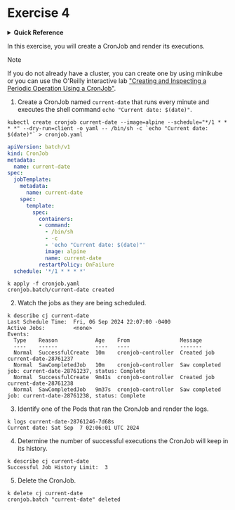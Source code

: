 # Exercise 4

<details>
<summary><b>Quick Reference</b></summary>
<p>

* Namespace: `default`<br>
* Documentation: [CronJobs](https://kubernetes.io/docs/concepts/workloads/controllers/cron-jobs/)

</p>
</details>

In this exercise, you will create a CronJob and render its executions.

> [!NOTE]
> If you do not already have a cluster, you can create one by using minikube or you can use the O'Reilly interactive lab ["Creating and Inspecting a Periodic Operation Using a CronJob"](https://learning.oreilly.com/scenarios/creating-and-inspecting/9781098163891/).

1. Create a CronJob named `current-date` that runs every minute and executes the shell command `echo "Current date: $(date)"`.
```
kubectl create cronjob current-date --image=alpine --schedule="*/1 * * * *" --dry-run=client -o yaml -- /bin/sh -c `echo "Current date: $(date)"` > cronjob.yaml
```
```yaml
apiVersion: batch/v1
kind: CronJob
metadata:
  name: current-date
spec:
  jobTemplate:
    metadata:
      name: current-date
    spec:
      template:
        spec:
          containers:
          - command:
            - /bin/sh
            - -c
            - 'echo "Current date: $(date)"'
            image: alpine
            name: current-date
          restartPolicy: OnFailure
  schedule: '*/1 * * * *'
```
```
k apply -f cronjob.yaml 
cronjob.batch/current-date created
```
2. Watch the jobs as they are being scheduled.
```
k describe cj current-date
Last Schedule Time:  Fri, 06 Sep 2024 22:07:00 -0400
Active Jobs:         <none>
Events:
  Type    Reason            Age    From                Message
  ----    ------            ----   ----                -------
  Normal  SuccessfulCreate  10m    cronjob-controller  Created job current-date-28761237
  Normal  SawCompletedJob   10m    cronjob-controller  Saw completed job: current-date-28761237, status: Complete
  Normal  SuccessfulCreate  9m41s  cronjob-controller  Created job current-date-28761238
  Normal  SawCompletedJob   9m37s  cronjob-controller  Saw completed job: current-date-28761238, status: Complete
```
3. Identify one of the Pods that ran the CronJob and render the logs.
```
k logs current-date-28761246-7d68s
Current date: Sat Sep  7 02:06:01 UTC 2024
```

4. Determine the number of successful executions the CronJob will keep in its history.
```
k describe cj current-date
Successful Job History Limit:  3
```
5. Delete the CronJob.
```
k delete cj current-date
cronjob.batch "current-date" deleted
```
